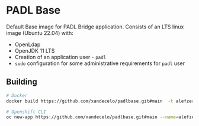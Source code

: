 # PADL Base
Default Base image for PADL Bridge application.
Consists of an LTS linux image (Ubuntu 22.04) with:
- OpenLdap
- OpenJDK 11 LTS
- Creation of an application user - ```padl```
- ```sudo``` configuration for some administrative requirements for ```padl``` user

## Building 

```bash
# Docker
docker build https://github.com/xandecelo/padlbase.git#main  -t alefzero/padlbase

# Openshift CLI
oc new-app https://github.com/xandecelo/padlbase.git#main --name=alefzero/padlbase

```